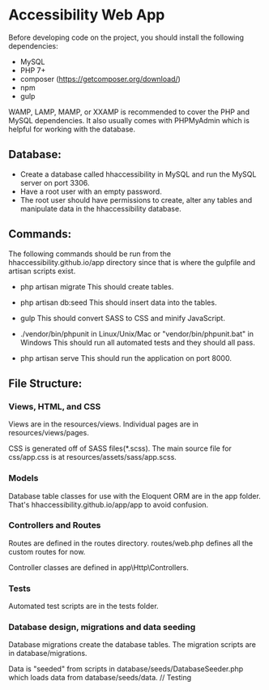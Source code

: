 # Accessibility Web App

Before developing code on the project, you should install the following dependencies:

- MySQL
- PHP 7+
- composer (https://getcomposer.org/download/)
- npm
- gulp

WAMP, LAMP, MAMP, or XXAMP is recommended to cover the PHP and MySQL dependencies.  It also usually comes with PHPMyAdmin which is helpful for working with the database.


## Database:
- Create a database called hhaccessibility in MySQL and run the MySQL server on port 3306.
- Have a root user with an empty password.
- The root user should have permissions to create, alter any tables and manipulate data in the hhaccessibility database.

## Commands:
The following commands should be run from the hhaccessibility.github.io/app directory since that is where the gulpfile and artisan scripts exist.

- php artisan migrate
	This should create tables.

- php artisan db:seed
	This should insert data into the tables.

- gulp
	This should convert SASS to CSS and minify JavaScript.

- ./vendor/bin/phpunit in Linux/Unix/Mac or "vendor/bin/phpunit.bat" in Windows
	This should run all automated tests and they should all pass.

- php artisan serve
	This should run the application on port 8000.

## File Structure:
### Views, HTML, and CSS
Views are in the resources/views.  Individual pages are in resources/views/pages.

CSS is generated off of SASS files(*.scss).  The main source file for css/app.css is at resources/assets/sass/app.scss.

### Models
Database table classes for use with the Eloquent ORM are in the app folder.  That's hhaccessibility.github.io/app/app to avoid confusion.

### Controllers and Routes
Routes are defined in the routes directory.  routes/web.php defines all the custom routes for now.

Controller classes are defined in app\Http\Controllers.

### Tests
Automated test scripts are in the tests folder.

### Database design, migrations and data seeding
Database migrations create the database tables.  The migration scripts are in database/migrations.

Data is "seeded" from scripts in database/seeds/DatabaseSeeder.php which loads data from database/seeds/data.
// Testing
